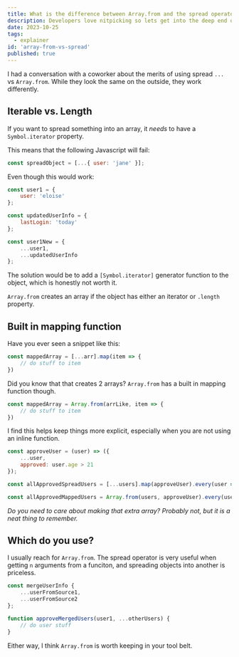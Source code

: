 ```yaml
---
title: What is the difference between Array.from and the spread operator?
description: Developers love nitpicking so lets get into the deep end of the newer spread operator and the static from method.
date: 2023-10-25
tags:
  - explainer
id: 'array-from-vs-spread'
published: true
---
```


I had a conversation with a coworker about the merits of using spread `...` vs `Array.from`. While they look the same on the outside, they work differently.

## Iterable vs. Length

If you want to spread something into an array, it *needs* to have a `Symbol.iterator` property.

This means that the following Javascript will fail:

```js
const spreadObject = [...{ user: 'jane' }];
```

Even though this would work:

```js
const user1 = {
    user: 'eloise'
};

const updatedUserInfo = {
    lastLogin: 'today'
};

const user1New = {
    ...user1,
    ...updatedUserInfo
};
```

The solution would be to add a `[Symbol.iterator]` generator function to the object, which is honestly not worth it.

`Array.from` creates an array if the object has either an iterator or  `.length` property.

## Built in mapping function

Have you ever seen a snippet like this:

```js
const mappedArray = [...arr].map(item => {
    // do stuff to item
})
```

Did you know that that creates 2 arrays? `Array.from` has a built in mapping function though.

```js
const mappedArray = Array.from(arrLike, item => {
    // do stuff to item
})
```

I find this helps keep things more explicit, especially when you are not using an inline function.

```js
const approveUser = (user) => ({
    ...user,
    approved: user.age > 21
});

const allApprovedSpreadUsers = [...users].map(approveUser).every(user => user.approved);

const allApprovedMappedUsers = Array.from(users, approveUser).every(user => user.approved);
```

*Do you need to care about making that extra array? Probably not, but it is a neat thing to remember.*

## Which do you use?

I usually reach for `Array.from`. The spread operator is very useful when getting `n` arguments from a funciton, and spreading objects into another is priceless.

```js
const mergeUserInfo {
    ...userFromSource1,
    ...userFromSource2
};

function approveMergedUsers(user1, ...otherUsers) {
    // do user stuff
}
```

Either way, I think `Array.from` is worth keeping in your tool belt.